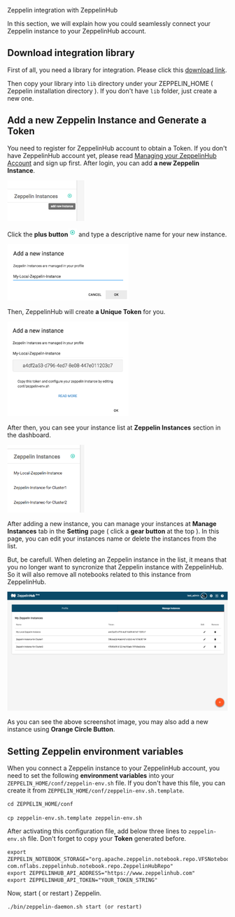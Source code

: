 <font class="header-font">Zeppelin integration with ZeppelinHub</font>

In this section, we will explain how you could seamlessly connect your Zeppelin instance to your ZeppelinHub account. 

## Download integration library

First of all, you need a library for integration. Please click this [download link](https://s3-ap-northeast-1.amazonaws.com/zeppel.in/zeppelinhub-integration-v0.3.2-all.jar).

Then copy your library into `lib` directory under your ZEPPELIN_HOME ( Zeppelin installation directory ). If you don't have `lib` folder, just create a new one.

## Add a new Zeppelin Instance and Generate a Token
You need to register for ZeppelinHub account to obtain a Token. If you don't have ZeppelinHub account yet, please read [Managing your ZeppelinHub Account](zeppelinhub_account.md) and sign up first. After login, you can add **a new Zeppelin Instance**.

<img src="../img/add_instance.png" class="image-box" width="35%" height="35%"/>

Click the **plus button**<img src="../img/plus_button.png" width="4%" height="4%"/> and type a descriptive name for your new instance.

<img src="../img/type_instance_name.png" class="image-box" width="55%" height="55%"/>

Then, ZeppelinHub will create **a Unique Token** for you.

<img src="../img/instance_token.png" class="image-box" width="55%" height="55%"/>

After then, you can see your instance list at **Zeppelin Instances** section in the dashboard.

<img src="../img/after_add_instance.png" class="image-box" width="35%" height="35%"/>

After adding a new instance, you can manage your instances at **Manage Instances** tab in the **Setting** page ( click a **gear button** at the top ). In this page, you can edit your instances name or delete the instances from the list. 

But, be carefull. When deleting an Zeppelin instance in the list, it means that you no longer want to syncronize that Zeppelin instance with ZeppelinHub. So it will also remove all notebooks related to this instance from ZeppelinHub.

<img src="../img/manage_instance.png" class="image-box" width="100%" height="100%"/>

As you can see the above screenshot image, you may also add a new instance using **Orange Circle Button**.

## Setting Zeppelin environment variables

When you connect a Zeppelin instance to your ZeppelinHub account, you need to set the following **environment variables** into your `ZEPPELIN_HOME/conf/zeppelin-env.sh` file. If you don't have this file, you can create it from `ZEPPELIN_HOME/conf/zeppelin-env.sh.template`. 

```
cd ZEPPELIN_HOME/conf

cp zeppelin-env.sh.template zeppelin-env.sh
```

After activating this configuration file,  add below three lines to `zeppelin-env.sh` file. Don't forget to copy your **Token** generated before.

```
export ZEPPELIN_NOTEBOOK_STORAGE="org.apache.zeppelin.notebook.repo.VFSNotebookRepo, com.nflabs.zeppelinhub.notebook.repo.ZeppelinHubRepo"
export ZEPPELINHUB_API_ADDRESS="https://www.zeppelinhub.com"
export ZEPPELINHUB_API_TOKEN="YOUR_TOKEN_STRING"
```

Now, start ( or restart ) Zeppelin. 

```
./bin/zeppelin-daemon.sh start (or restart)
```


